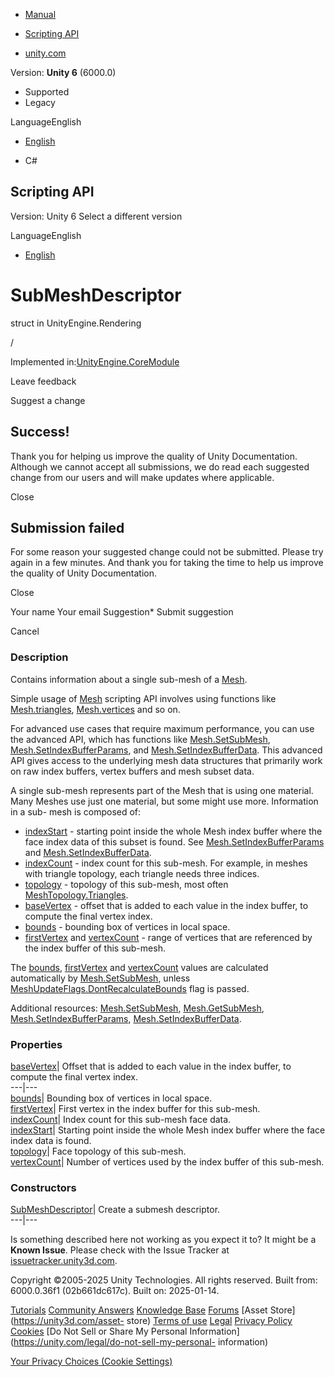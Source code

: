 [ ]()

  * [Manual](../Manual/index.html)
  * [Scripting API](../ScriptReference/index.html)

  * [unity.com](https://unity.com/)

Version: **Unity 6** (6000.0)

  * Supported
  * Legacy

LanguageEnglish

  * [English]()

  * C#

[ ](https://docs.unity3d.com)

## Scripting API

Version: Unity 6 Select a different version

LanguageEnglish

  * [English]()

# SubMeshDescriptor

struct in UnityEngine.Rendering

/

Implemented in:[UnityEngine.CoreModule](UnityEngine.CoreModule.html)

Leave feedback

Suggest a change

## Success!

Thank you for helping us improve the quality of Unity Documentation. Although
we cannot accept all submissions, we do read each suggested change from our
users and will make updates where applicable.

Close

## Submission failed

For some reason your suggested change could not be submitted. Please <a>try
again</a> in a few minutes. And thank you for taking the time to help us
improve the quality of Unity Documentation.

Close

Your name Your email Suggestion* Submit suggestion

Cancel

[ ]()

### Description

Contains information about a single sub-mesh of a [Mesh](Mesh.html).

Simple usage of [Mesh](Mesh.html) scripting API involves using functions like
[Mesh.triangles](Mesh-triangles.html), [Mesh.vertices](Mesh-vertices.html) and
so on.  
  
For advanced use cases that require maximum performance, you can use the
advanced API, which has functions like
[Mesh.SetSubMesh](Mesh.SetSubMesh.html),
[Mesh.SetIndexBufferParams](Mesh.SetIndexBufferParams.html), and
[Mesh.SetIndexBufferData](Mesh.SetIndexBufferData.html). This advanced API
gives access to the underlying mesh data structures that primarily work on raw
index buffers, vertex buffers and mesh subset data.  
  
A single sub-mesh represents part of the Mesh that is using one material. Many
Meshes use just one material, but some might use more. Information in a sub-
mesh is composed of:

  * [indexStart](Rendering.SubMeshDescriptor-indexStart.html) \- starting point inside the whole Mesh index buffer where the face index data of this subset is found. See [Mesh.SetIndexBufferParams](Mesh.SetIndexBufferParams.html) and [Mesh.SetIndexBufferData](Mesh.SetIndexBufferData.html).
  * [indexCount](Rendering.SubMeshDescriptor-indexCount.html) \- index count for this sub-mesh. For example, in meshes with triangle topology, each triangle needs three indices.
  * [topology](Rendering.SubMeshDescriptor-topology.html) \- topology of this sub-mesh, most often [MeshTopology.Triangles](MeshTopology.Triangles.html).
  * [baseVertex](Rendering.SubMeshDescriptor-baseVertex.html) \- offset that is added to each value in the index buffer, to compute the final vertex index.
  * [bounds](Rendering.SubMeshDescriptor-bounds.html) \- bounding box of vertices in local space.
  * [firstVertex](Rendering.SubMeshDescriptor-firstVertex.html) and [vertexCount](Rendering.SubMeshDescriptor-vertexCount.html) \- range of vertices that are referenced by the index buffer of this sub-mesh.

The [bounds](Rendering.SubMeshDescriptor-bounds.html),
[firstVertex](Rendering.SubMeshDescriptor-firstVertex.html) and
[vertexCount](Rendering.SubMeshDescriptor-vertexCount.html) values are
calculated automatically by [Mesh.SetSubMesh](Mesh.SetSubMesh.html), unless
[MeshUpdateFlags.DontRecalculateBounds](Rendering.MeshUpdateFlags.DontRecalculateBounds.html)
flag is passed.  
  
Additional resources: [Mesh.SetSubMesh](Mesh.SetSubMesh.html),
[Mesh.GetSubMesh](Mesh.GetSubMesh.html),
[Mesh.SetIndexBufferParams](Mesh.SetIndexBufferParams.html),
[Mesh.SetIndexBufferData](Mesh.SetIndexBufferData.html).

### Properties

[baseVertex](Rendering.SubMeshDescriptor-baseVertex.html)| Offset that is
added to each value in the index buffer, to compute the final vertex index.  
---|---  
[bounds](Rendering.SubMeshDescriptor-bounds.html)| Bounding box of vertices in
local space.  
[firstVertex](Rendering.SubMeshDescriptor-firstVertex.html)| First vertex in
the index buffer for this sub-mesh.  
[indexCount](Rendering.SubMeshDescriptor-indexCount.html)| Index count for
this sub-mesh face data.  
[indexStart](Rendering.SubMeshDescriptor-indexStart.html)| Starting point
inside the whole Mesh index buffer where the face index data is found.  
[topology](Rendering.SubMeshDescriptor-topology.html)| Face topology of this
sub-mesh.  
[vertexCount](Rendering.SubMeshDescriptor-vertexCount.html)| Number of
vertices used by the index buffer of this sub-mesh.  
  
### Constructors

[SubMeshDescriptor](Rendering.SubMeshDescriptor-ctor.html)| Create a submesh
descriptor.  
---|---  
  
Is something described here not working as you expect it to? It might be a
**Known Issue**. Please check with the Issue Tracker at
[issuetracker.unity3d.com](https://issuetracker.unity3d.com).

Copyright ©2005-2025 Unity Technologies. All rights reserved. Built from:
6000.0.36f1 (02b661dc617c). Built on: 2025-01-14.

[Tutorials](https://unity3d.com/learn) [Community
Answers](https://answers.unity3d.com) [Knowledge
Base](https://support.unity3d.com/hc/en-us)
[Forums](https://forum.unity3d.com) [Asset Store](https://unity3d.com/asset-
store) [Terms of use](https://docs.unity3d.com/Manual/TermsOfUse.html)
[Legal](https://unity.com/legal) [Privacy
Policy](https://unity.com/legal/privacy-policy)
[Cookies](https://unity.com/legal/cookie-policy) [Do Not Sell or Share My
Personal Information](https://unity.com/legal/do-not-sell-my-personal-
information)

[Your Privacy Choices (Cookie Settings)](javascript:void\(0\);)

